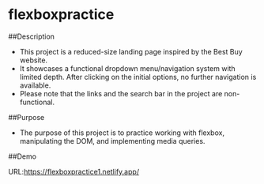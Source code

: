 # flexboxpractice

##Description

- This project is a reduced-size landing page inspired by the Best Buy website.
- It showcases a functional dropdown menu/navigation system with limited depth. After clicking on the initial options, no further navigation is available.
- Please note that the links and the search bar in the project are non-functional.

##Purpose

- The purpose of this project is to practice working with flexbox, manipulating the DOM, and implementing media queries.

##Demo

URL:https://flexboxpractice1.netlify.app/
